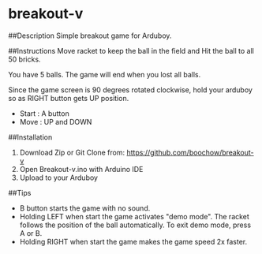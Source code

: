 # breakout-v

##Description
Simple breakout game for Arduboy.

##Instructions
Move racket to keep the ball in the field and
Hit the ball to all 50 bricks.

You have 5 balls. The game will end when you lost all balls.

Since the game screen is 90 degrees rotated clockwise, 
hold your arduboy so as RIGHT button gets UP position.

* Start : A button
* Move : UP and DOWN 

##Installation

1. Download Zip or Git Clone from: https://github.com/boochow/breakout-v
2. Open Breakout-v.ino with Arduino IDE
3. Upload to your Arduboy

##Tips

* B button starts the game with no sound.
* Holding LEFT when start the game activates "demo mode".
The racket follows the position of the ball automatically.
To exit demo mode, press A or B.
* Holding RIGHT when start the game makes the game speed
2x faster.
